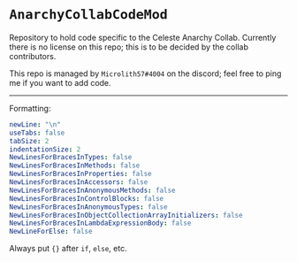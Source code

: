 # `AnarchyCollabCodeMod`

Repository to hold code specific to the Celeste Anarchy Collab.
Currently there is no license on this repo; this is to be decided by the collab contributors.

This repo is managed by `Microlith57#4004` on the discord; feel free to ping me if you want to add code.

---

Formatting:
```yaml
newLine: "\n"
useTabs: false
tabSize: 2
indentationSize: 2
NewLinesForBracesInTypes: false
NewLinesForBracesInMethods: false
NewLinesForBracesInProperties: false
NewLinesForBracesInAccessors: false
NewLinesForBracesInAnonymousMethods: false
NewLinesForBracesInControlBlocks: false
NewLinesForBracesInAnonymousTypes: false
NewLinesForBracesInObjectCollectionArrayInitializers: false
NewLinesForBracesInLambdaExpressionBody: false
NewLineForElse: false
```

Always put `{}` after `if`, `else`, etc.
